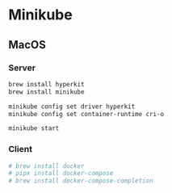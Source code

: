 # Minikube

## MacOS

### Server

```bash
brew install hyperkit
brew install minikube
```

```bash
minikube config set driver hyperkit
minikube config set container-runtime cri-o
```

```bash
minikube start
```

### Client

```bash
# brew install docker
# pipx install docker-compose
# brew install docker-compose-completion
```
<!--stackedit_data:
eyJoaXN0b3J5IjpbMjAwNjg0ODYwMiwxMzk2NjE3MTYyLDM3NT
E3MjQ2Ml19
-->